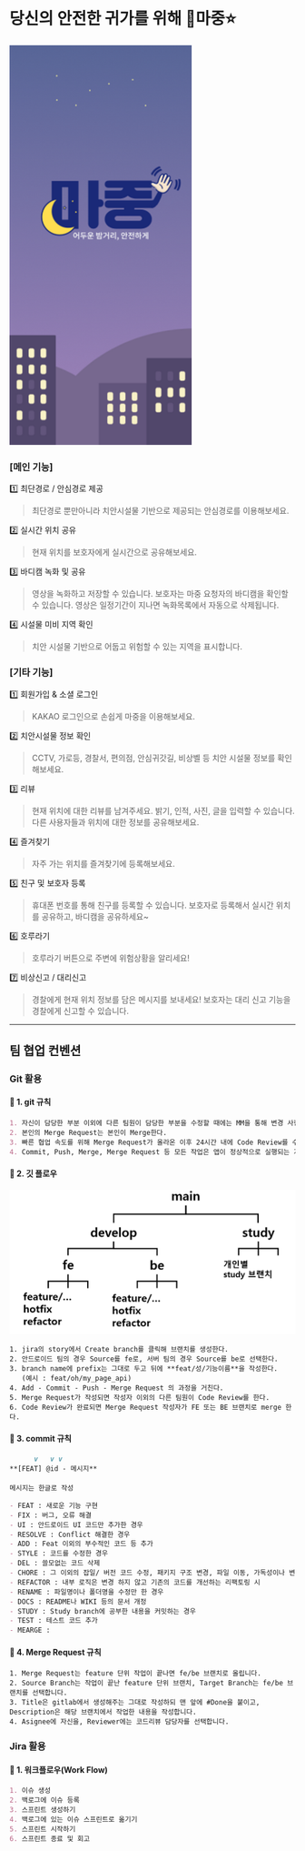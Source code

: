# 당신의 안전한 귀가를 위해 🌛마중⭐

![image-20230522171041003](./README.assets/image-20230522171041003.png)

### [메인 기능]
1️⃣ 최단경로 / 안심경로 제공

> 최단경로 뿐만아니라 치안시설물 기반으로 제공되는 안심경로를 이용해보세요.

2️⃣ 실시간 위치 공유
> 현재 위치를 보호자에게 실시간으로 공유해보세요.

3️⃣ 바디캠 녹화 및 공유
> 영상을 녹화하고 저장할 수 있습니다.
> 보호자는 마중 요청자의 바디캠을 확인할 수 있습니다.
> 영상은 일정기간이 지나면 녹화목록에서 자동으로 삭제됩니다.

4️⃣ 시설물 미비 지역 확인
> 치안 시설물 기반으로 어둡고 위험할 수 있는 지역을 표시합니다.

### [기타 기능]
1️⃣ 회원가입 & 소셜 로그인
> KAKAO 로그인으로 손쉽게 마중을 이용해보세요.

2️⃣ 치안시설물 정보 확인
> CCTV, 가로등, 경찰서, 편의점, 안심귀갓길, 비상벨 등 치안 시설물 정보를 확인해보세요.

3️⃣ 리뷰
> 현재 위치에 대한 리뷰를 남겨주세요.
> 밝기, 인적, 사진, 글을 입력할 수 있습니다.
> 다른 사용자들과 위치에 대한 정보를 공유해보세요.

4️⃣ 즐겨찾기
> 자주 가는 위치를 즐겨찾기에 등록해보세요.

5️⃣ 친구 및 보호자 등록
> 휴대폰 번호를 통해 친구를 등록할 수 있습니다.
> 보호자로 등록해서 실시간 위치를 공유하고, 바디캠을 공유하세요~

6️⃣ 호루라기
> 호루라기 버튼으로 주변에 위험상황을 알리세요!

7️⃣ 비상신고 / 대리신고
> 경찰에게 현재 위치 정보를 담은 메시지를 보내세요!
> 보호자는 대리 신고 기능을 경찰에게 신고할 수 있습니다.

---


## 팀 협업 컨벤션



### Git 활용

#### 🧀 1. git 규칙

```markdown
1. 자신이 담당한 부분 이외에 다른 팀원이 담당한 부분을 수정할 때에는 MM을 통해 변경 사항을 전달한다.
2. 본인의 Merge Request는 본인이 Merge한다.
3. 빠른 협업 속도를 위해 Merge Request가 올라온 이후 24시간 내에 Code Review를 수행한다.
4. Commit, Push, Merge, Merge Request 등 모든 작업은 앱이 정상적으로 실행되는 지 확인 후 수행한다.
```

#### 🧀 2. 깃 플로우

![image-20230522171114824](./README.assets/image-20230522171114824.png)

```
1. jira의 story에서 Create branch를 클릭해 브랜치를 생성한다.
2. 안드로이드 팀의 경우 Source를 fe로, 서버 팀의 경우 Source를 be로 선택한다.
3. branch name에 prefix는 그대로 두고 뒤에 **feat/성/기능이름**을 작성한다. 
   (예시 : feat/oh/my_page_api)
4. Add - Commit - Push - Merge Request 의 과정을 거친다.
5. Merge Request가 작성되면 작성자 이외의 다른 팀원이 Code Review를 한다.
6. Code Review가 완료되면 Merge Request 작성자가 FE 또는 BE 브랜치로 merge 한다.
```

#### 🧀 3. commit 규칙

```markdown
      v   v v
**[FEAT] @id - 메시지**

메시지는 한글로 작성
```

```markdown
- FEAT : 새로운 기능 구현
- FIX : 버그, 오류 해결
- UI : 안드로이드 UI 코드만 추가한 경우
- RESOLVE : Conflict 해결한 경우
- ADD : Feat 이외의 부수적인 코드 등 추가
- STYLE : 코드를 수정한 경우
- DEL : 쓸모없는 코드 삭제
- CHORE : 그 이외의 잡일/ 버전 코드 수정, 패키지 구조 변경, 파일 이동, 가독성이나 변수명, reformat 등
- REFACTOR : 내부 로직은 변경 하지 않고 기존의 코드를 개선하는 리팩토링 시
- RENAME : 파일명이나 폴더명을 수정만 한 경우
- DOCS : README나 WIKI 등의 문서 개정
- STUDY : Study branch에 공부한 내용을 커밋하는 경우
- TEST : 테스트 코드 추가
- MEARGE : 
```

#### 🧀 4. Merge Request 규칙

```
1. Merge Request는 feature 단위 작업이 끝나면 fe/be 브랜치로 올립니다.
2. Source Branch는 작업이 끝난 feature 단위 브랜치, Target Branch는 fe/be 브랜치를 선택합니다.
3. Title은 gitlab에서 생성해주는 그대로 작성하되 맨 앞에 #Done을 붙이고, Description은 해당 브랜치에서 작업한 내용을 작성합니다.
4. Asignee에 자신을, Reviewer에는 코드리뷰 담당자를 선택합니다.
```



### Jira 활용

#### 🧀 1. 워크플로우(Work Flow)

```markdown
1. 이슈 생성
2. 백로그에 이슈 등록
3. 스프린트 생성하기
4. 백로그에 있는 이슈 스프린트로 옮기기
5. 스프린트 시작하기
6. 스프린트 종료 및 회고
```
